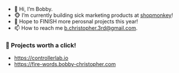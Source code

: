 - 👋 Hi, I’m Bobby.
- 🐵 I’m currently building sick marketing products at [shopmonkey](https://www.shopmonkey.io/)!
- 🏁 Hope to FINISH more perosnal projects this year!
- 📫 How to reach me b.christopher.3rd@gmail.com.


### 👀 Projects worth a click!
- https://controllerlab.io
- https://fire-words.bobby-christopher.com



<!---
potofpie/potofpie is a ✨ special ✨ repository because its `README.md` (this file) appears on your GitHub profile.
You can click the Preview link to take a look at your changes.
--->
